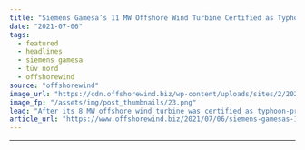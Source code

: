 ```yaml
---
title: "Siemens Gamesa’s 11 MW Offshore Wind Turbine Certified as Typhoon-Resistant"
date: "2021-07-06"
tags: 
  - featured
  - headlines
  - siemens gamesa
  - tüv nord
  - offshorewind
source: "offshorewind"
image_url: "https://cdn.offshorewind.biz/wp-content/uploads/sites/2/2021/02/11123006/Shell-and-Eneco-Opt-For-Siemens-Gamesa-11-MW-Offshore-Wind-Turbines.png"
image_fp: "/assets/img/post_thumbnails/23.png"
lead: "After its 8 MW offshore wind turbine was certified as typhoon-proof las year, Siemens"
article_url: "https://www.offshorewind.biz/2021/07/06/siemens-gamesas-11-mw-offshore-wind-turbine-certified-as-typhoon-resistant/"
---
```


---
